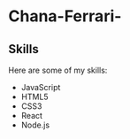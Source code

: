 # Chana-Ferrari-

<link rel="stylesheet" href="https://cdn.jsdelivr.net/gh/devicons/devicon@v2.15.1/devicon.min.css">

## Skills

Here are some of my skills:

- <i class="devicon-javascript-plain"></i> JavaScript
- <i class="devicon-html5-plain"></i> HTML5
- <i class="devicon-css3-plain"></i> CSS3
- <i class="devicon-react-original"></i> React
- <i class="devicon-nodejs-plain"></i> Node.js
